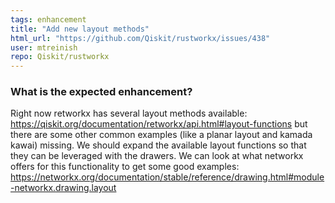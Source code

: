 ```yaml
---
tags: enhancement
title: "Add new layout methods"
html_url: "https://github.com/Qiskit/rustworkx/issues/438"
user: mtreinish
repo: Qiskit/rustworkx
---
```


<!-- ⚠️ If you do not respect this template, your issue will be closed -->
<!-- ⚠️ Make sure to browse the opened and closed issues to confirm this idea does not exist. -->

### What is the expected enhancement?

Right now retworkx has several layout methods available: https://qiskit.org/documentation/retworkx/api.html#layout-functions
but there are some other common examples (like a planar layout and kamada kawai) missing. We should expand the available layout functions so that they can be leveraged with the drawers. We can look at what networkx offers for this functionality to get some good examples: https://networkx.org/documentation/stable/reference/drawing.html#module-networkx.drawing.layout